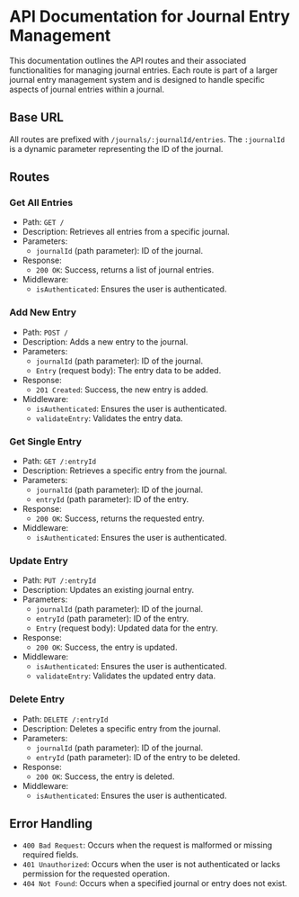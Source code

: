 # API Documentation for Journal Entry Management

This documentation outlines the API routes and their associated functionalities for managing journal entries. Each route is part of a larger journal entry management system and is designed to handle specific aspects of journal entries within a journal.

## Base URL

All routes are prefixed with `/journals/:journalId/entries`. The `:journalId` is a dynamic parameter representing the ID of the journal.

## Routes

### Get All Entries

- Path: `GET /`
- Description: Retrieves all entries from a specific journal.
- Parameters:
  - `journalId` (path parameter): ID of the journal.
- Response:
  - `200 OK`: Success, returns a list of journal entries.
- Middleware:
  - `isAuthenticated`: Ensures the user is authenticated.

### Add New Entry

- Path: `POST /`
- Description: Adds a new entry to the journal.
- Parameters:
  - `journalId` (path parameter): ID of the journal.
  - `Entry` (request body): The entry data to be added.
- Response:
  - `201 Created`: Success, the new entry is added.
- Middleware:
  - `isAuthenticated`: Ensures the user is authenticated.
  - `validateEntry`: Validates the entry data.

### Get Single Entry

- Path: `GET /:entryId`
- Description: Retrieves a specific entry from the journal.
- Parameters:
  - `journalId` (path parameter): ID of the journal.
  - `entryId` (path parameter): ID of the entry.
- Response:
  - `200 OK`: Success, returns the requested entry.
- Middleware:
  - `isAuthenticated`: Ensures the user is authenticated.

### Update Entry

- Path: `PUT /:entryId`
- Description: Updates an existing journal entry.
- Parameters:
  - `journalId` (path parameter): ID of the journal.
  - `entryId` (path parameter): ID of the entry.
  - `Entry` (request body): Updated data for the entry.
- Response:
  - `200 OK`: Success, the entry is updated.
- Middleware:
  - `isAuthenticated`: Ensures the user is authenticated.
  - `validateEntry`: Validates the updated entry data.

### Delete Entry

- Path: `DELETE /:entryId`
- Description: Deletes a specific entry from the journal.
- Parameters:
  - `journalId` (path parameter): ID of the journal.
  - `entryId` (path parameter): ID of the entry to be deleted.
- Response:
  - `200 OK`: Success, the entry is deleted.
- Middleware:
  - `isAuthenticated`: Ensures the user is authenticated.

## Error Handling

- `400 Bad Request`: Occurs when the request is malformed or missing required fields.
- `401 Unauthorized`: Occurs when the user is not authenticated or lacks permission for the requested operation.
- `404 Not Found`: Occurs when a specified journal or entry does not exist.